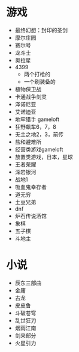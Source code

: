 # 游戏
- 最终幻想：封印的圣剑
- 摩尔庄园
- 赛尔号
- 龙斗士
- 奥拉星
- 4399
	- 两个打枪的
	- 一个刷装备的
- 植物保卫战
- 卡通战争剑灵
- 泽诺尼亚
- 艾诺迪亚
- 地牢猎手 gameloft
- 狂野飙车6，7，8
- 无主之地2，3，前传
- 盐和避难所
- 经营类游戏gameloft
- 放置类游戏，日本，星球
- 王者荣耀
- 深岩银河
- 战地1
- 吸血鬼幸存者
- 道无穷
- 土豆兄弟
- dnf
- 炉石传说酒馆
- 象棋
- 五子棋
- 斗地主

# 小说
- 辰东三部曲
- 金庸
- 古龙
- 皮皮鲁
- 斗破苍穹
- 乱世狂刀
- 烟雨江南
- 剑来部分
- 火星引力
